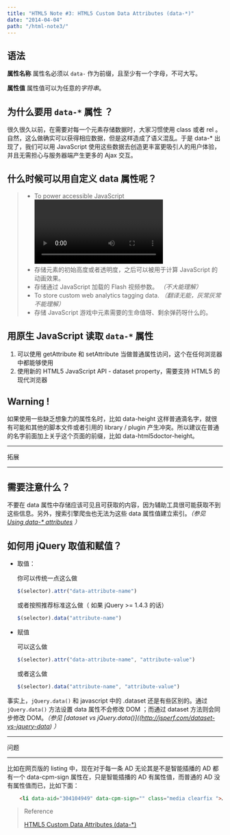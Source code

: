 ```yaml
---
title: "HTML5 Note #3: HTML5 Custom Data Attributes (data-*)"
date: "2014-04-04"
path: "/html-note3/"
---
```

## 语法

**属性名称**
属性名必须以 `data-` 作为前缀，且至少有一个字母，不可大写。

**属性值**
属性值可以为任意的*字符串*。

## 为什么要用 `data-*` 属性 ？
很久很久以前，在需要对每一个元素存储数据时，大家习惯使用 class 或者 rel 。自然，这么做确实可以获得相应数据，但是这样造成了语义混乱。于是 data-* 出现了，我们可以用 JavaScript 使用这些数据去创造更丰富更吸引人的用户体验，并且无需担心与服务器端产生更多的 Ajax 交互。

## 什么时候可以用自定义 data 属性呢？

> - To power accessible JavaScript <video> subtitles.
> - 存储元素的初始高度或者透明度，之后可以被用于计算 JavaScript 的动画效果。
> - 存储通过 JavaScript 加载的 Flash 视频参数。 _（不大能理解）_
> - To store custom web analytics tagging data.  _（翻译无能，灰常灰常不能理解）_
> - 存储 JavaScript 游戏中元素需要的生命值呀、剩余弹药呀什么的。

## 用原生 JavaScript 读取 `data-*` 属性
1. 可以使用 getAttribute 和 setAttribute 当做普通属性访问，这个在任何浏览器中都能够使用
2. 使用新的 HTML5 JavaScript API - dataset property，需要支持 HTML5 的现代浏览器

## Warning !
如果使用一些缺乏想象力的属性名时，比如 data-height 这样普通滴名字，就很有可能和其他的脚本文件或者引用的 library / plugin 产生冲突。所以建议在普通的名字前面加上关乎这个页面的前缀，比如 data-html5doctor-height。

- - -
拓展
- - -
## 需要注意什么？

不要在 data 属性中存储应该可见且可获取的内容，因为辅助工具很可能获取不到这些信息。另外，搜索引擎爬虫也无法为这些 data 属性值建立索引。_（参见 [Using data-* attributes](https://developer.mozilla.org/en-US/docs/Web/Guide/HTML/Using_data_attributes) ）_

## 如何用 jQuery 取值和赋值？

- 取值：

  你可以传统一点这么做

	```javascript
	$(selector).attr("data-attribute-name")
	```
   或者按照推荐标准这么做（ 如果 jQuery >= 1.4.3 的话）
	```javascript
	$(selector).data("attribute-name")
	```
- 赋值

  可以这么做

	```javascript
	$(selector).attr("data-attribute-name", "attribute-value")
	```
  或者这么做

	```javascript
	$(selector).data("attribute-name", "attribute-value")
	```

事实上，`jQuery.data()` 和 javascript 中的 .dataset 还是有些区别的。通过 `jQuery.data()` 方法设置 data 属性不会修改 DOM ；而通过 dataset 方法则会同步修改 DOM。_（参见 [dataset vs jQuery.data()]((http://jsperf.com/dataset-vs-jquery-data) ）_

- - -
问题
- - -
比如在网页版的 listing 中，现在对于每一条 AD 无论其是不是智能插播的 AD 都有一个 data-cpm-sign 属性在，只是智能插播的 AD 有属性值，而普通的 AD 没有属性值而已，比如下面：

```html
	<li data-aid="304104949" data-cpm-sign="" class="media clearfix ">……</li>
```

> Reference
>
> [HTML5 Custom Data Attributes (data-*)](http://html5doctor.com/html5-custom-data-attributes/)

